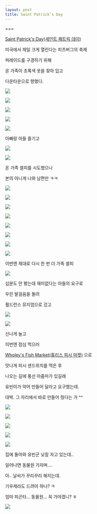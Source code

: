 ```yaml
---
layout: post
title: Saint Patrick's Day
---
```

===

[Saint Patrick's Day(세인트 패트릭 데이)](http://www.pittsburghirish.org/parade/)

미국에서 제일 크게 열린다는 피츠버그의 축제

퍼레이드를 구경하기 위해

온 가족이 초록색 옷을 찾아 입고

다운타운으로 향했다.

![](https://dl.dropboxusercontent.com/u/9792864/20160312%20Saint%20Patrick%27s%20Day/DSC06226.resized.rotated.JPG)

![](https://dl.dropboxusercontent.com/u/9792864/20160312%20Saint%20Patrick%27s%20Day/DSC06227.resized.JPG)

![](https://dl.dropboxusercontent.com/u/9792864/20160312%20Saint%20Patrick%27s%20Day/DSC06228.resized.JPG)

![](https://dl.dropboxusercontent.com/u/9792864/20160312%20Saint%20Patrick%27s%20Day/DSC06229.resized.JPG)

![](https://dl.dropboxusercontent.com/u/9792864/20160312%20Saint%20Patrick%27s%20Day/DSC06230.resized.rotated.JPG)

아빠랑 아들 즐기고

![](https://dl.dropboxusercontent.com/u/9792864/20160312%20Saint%20Patrick%27s%20Day/DSC06231.resized.JPG)

![](https://dl.dropboxusercontent.com/u/9792864/20160312%20Saint%20Patrick%27s%20Day/DSC06232.resized.rotated.JPG)

온 가족 셀피를 시도했으나

본의 아니게 나와 남편만 ㅋㅋ

![](https://dl.dropboxusercontent.com/u/9792864/20160312%20Saint%20Patrick%27s%20Day/DSC06233.resized.JPG)

![](https://dl.dropboxusercontent.com/u/9792864/20160312%20Saint%20Patrick%27s%20Day/DSC06234.resized.JPG)

![](https://dl.dropboxusercontent.com/u/9792864/20160312%20Saint%20Patrick%27s%20Day/DSC06235.resized.JPG)

![](https://dl.dropboxusercontent.com/u/9792864/20160312%20Saint%20Patrick%27s%20Day/DSC06236.resized.JPG)

![](https://dl.dropboxusercontent.com/u/9792864/20160312%20Saint%20Patrick%27s%20Day/DSC06238.resized.JPG)

![](https://dl.dropboxusercontent.com/u/9792864/20160312%20Saint%20Patrick%27s%20Day/DSC06241.resized.JPG)

![](https://dl.dropboxusercontent.com/u/9792864/20160312%20Saint%20Patrick%27s%20Day/DSC06242.resized.JPG)

![](https://dl.dropboxusercontent.com/u/9792864/20160312%20Saint%20Patrick%27s%20Day/DSC06243.resized.JPG)

이번엔 제대로 다시 한 번 더 가족 셀피

![](https://dl.dropboxusercontent.com/u/9792864/20160312%20Saint%20Patrick%27s%20Day/DSC06244.resized.JPG)

십분도 안 봤는데 재미없다는 아들의 요구로 

우린 발걸음을 돌려

췰드런스 뮤지엄으로 갔고

![](https://dl.dropboxusercontent.com/u/9792864/20160312%20Saint%20Patrick%27s%20Day/DSC06247.resized.JPG)

![](https://dl.dropboxusercontent.com/u/9792864/20160312%20Saint%20Patrick%27s%20Day/DSC06251.resized.JPG)

신나게 놀고

이번엔 점심 먹으러 

[Wholey's Fish Market(홀리스 피시 마켓)](http://wholey.com/) 으로 

맛나게 피시 샌드위치를 먹은 후 

나오는 길에 풍선 아줌마가 있길래

유빈이가 악어 만들어 달라고 요구했는데.

대박. 그 자리에서 바로 만들어 줬다는 거 ^^

![](https://dl.dropboxusercontent.com/u/9792864/20160312%20Saint%20Patrick%27s%20Day/IMG_20160312_130155.resized.jpg)

![](https://dl.dropboxusercontent.com/u/9792864/20160312%20Saint%20Patrick%27s%20Day/IMG_20160312_130200.resized.jpg)

![](https://dl.dropboxusercontent.com/u/9792864/20160312%20Saint%20Patrick%27s%20Day/IMG_20160312_130219.resized.jpg)

![](https://dl.dropboxusercontent.com/u/9792864/20160312%20Saint%20Patrick%27s%20Day/IMG_20160312_130221.resized.jpg)

![](https://dl.dropboxusercontent.com/u/9792864/20160312%20Saint%20Patrick%27s%20Day/IMG_20160312_130222.resized.jpg)

집에 돌아와 유빈군 낮잠 자고 있는데..

일어나면 동물원 가자며....

아.. 날씨가 꾸리꾸리 해지는데.

기우제라도 드려야 하나? ㅋ

엄마 피곤타... 동물원... 꼭 가야겠니? ㅎ

![](https://dl.dropboxusercontent.com/u/9792864/61.png)


